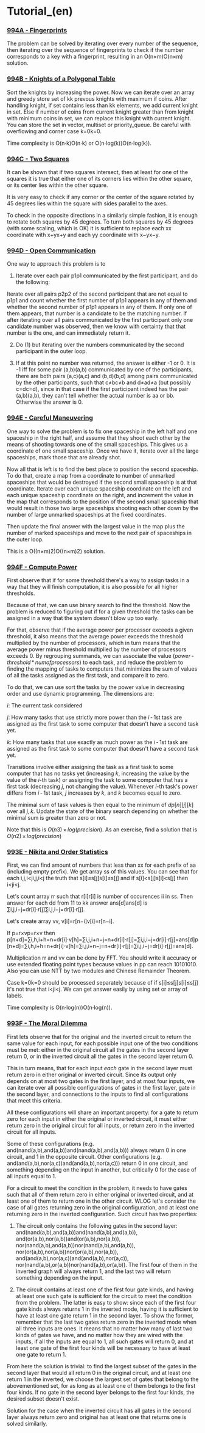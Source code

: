 # Tutorial_(en)


### [994A - Fingerprints](../problems/A._Fingerprints.md "Codeforces Round 488 by NEAR (Div. 2)")

The problem can be solved by iterating over every number of the sequence, then iterating over the sequence of fingerprints to check if the number corresponds to a key with a fingerprint, resulting in an O(n×m)O(n×m) solution.

 
### [994B - Knights of a Polygonal Table](../problems/B._Knights_of_a_Polygonal_Table.md "Codeforces Round 488 by NEAR (Div. 2)")

Sort the knights by increasing the power. Now we can iterate over an array and greedy store set of kk prevous knights with maximum if coins. After handling knight, if set contains less than kk elements, we add current knight in set. Else if number of coins from current knight greater than from knight with minimum coins in set, we can replace this knight with current knight. You can store the set in vector, multiset or priority_queue. Be careful with overflowing and corner case k=0k=0.

Time complexity is O(n⋅k)O(n⋅k) or O(n⋅log(k))O(n⋅log⁡(k)).

 
### [994C - Two Squares](https://codeforces.com/contest/994/problem/C "Codeforces Round 488 by NEAR (Div. 2)")

It can be shown that if two squares intersect, then at least for one of the squares it is true that either one of its corners lies within the other square, or its center lies within the other square.

It is very easy to check if any corner or the center of the square rotated by 45 degrees lies within the square with sides parallel to the axes.

To check in the opposite directions in a similarly simple fashion, it is enough to rotate both squares by 45 degrees. To turn both squares by 45 degrees (with some scaling, which is OK) it is sufficient to replace each xx coordinate with x+yx+y and each yy coordinate with x−yx−y.

 
### [994D - Open Communication](https://codeforces.com/contest/994/problem/D "Codeforces Round 488 by NEAR (Div. 2)")

One way to approach this problem is to

1. Iterate over each pair p1p1 communicated by the first participant, and do the following:

Iterate over all pairs p2p2 of the second participant that are not equal to p1p1 and count whether the first number of p1p1 appears in any of them and whether the second number of p1p1 appears in any of them. If only one of them appears, that number is a candidate to be the matching number. If after iterating over all pairs communicated by the first participant only one candidate number was observed, then we know with certainty that that number is the one, and can immediately return it.

2. Do (1) but iterating over the numbers communicated by the second participant in the outer loop.

3. If at this point no number was returned, the answer is either -1 or 0. It is -1 iff for some pair (a,b)(a,b) communicated by one of the participants, there are both pairs (a,c)(a,c) and (b,d)(b,d) among pairs communicated by the other participants, such that c≠bc≠b and d≠ad≠a (but possibly c=dc=d), since in that case if the first participant indeed has the pair (a,b)(a,b), they can't tell whether the actual number is aa or bb. Otherwise the answer is 0.

 
### [994E - Careful Maneuvering](https://codeforces.com/contest/994/problem/E "Codeforces Round 488 by NEAR (Div. 2)")

One way to solve the problem is to fix one spaceship in the left half and one spaceship in the right half, and assume that they shoot each other by the means of shooting towards one of the small spaceships. This gives us a coordinate of one small spaceship. Once we have it, iterate over all the large spaceships, mark those that are already shot.

Now all that is left is to find the best place to position the second spaceship. To do that, create a map from a coordinate to number of unmarked spaceships that would be destroyed if the second small spaceship is at that coordinate. Iterate over each unique spaceship coordinate on the left and each unique spaceship coordinate on the right, and increment the value in the map that corresponds to the position of the second small spaceship that would result in those two large spaceships shooting each other down by the number of large unmarked spaceships at the fixed coordinates.

Then update the final answer with the largest value in the map plus the number of marked spaceships and move to the next pair of spaceships in the outer loop.

This is a O((n×m)2)O((n×m)2) solution.

 
### [994F - Compute Power](https://codeforces.com/contest/994/problem/F "Codeforces Round 488 by NEAR (Div. 2)")

First observe that if for some threshold there's a way to assign tasks in a way that they will finish computation, it is also possible for all higher thresholds.

Because of that, we can use binary search to find the threshold. Now the problem is reduced to figuring out if for a given threshold the tasks can be assigned in a way that the system doesn't blow up too early.

For that, observe that if the average power per processor exceeds a given threshold, it also means that the average power exceeds the threshold multiplied by the number of processors, which in turn means that the average power minus threshold multiplied by the number of processors exceeds 0. By regrouping summands, we can associate the value (*power* - *threshold* * *num*_*of*_*processors*) to each task, and reduce the problem to finding the mapping of tasks to computers that minimizes the sum of values of all the tasks assigned as the first task, and compare it to zero.

To do that, we can use sort the tasks by the power value in decreasing order and use dynamic programming. The dimensions are:

*i*: The current task considered

*j*: How many tasks that use strictly more power than the *i* - 1st task are assigned as the first task to some computer that doesn't have a second task yet.

*k*: How many tasks that use exactly as much power as the *i* - 1st task are assigned as the first task to some computer that doesn't have a second task yet.

Transitions involve either assigning the task as a first task to some computer that has no tasks yet (increasing *k*, increasing the value by the value of the *i*-th task) or assigning the task to some computer that has a first task (decreasing *j*, not changing the value). Whenever *i*-th task's power differs from *i* - 1st task, *j* increases by *k*, and *k* becomes equal to zero.

The minimal sum of task values is then equal to the minimum of *dp*[*n*][*j*][*k*] over all *j*, *k*. Update the state of the binary search depending on whether the minimal sum is greater than zero or not.

Note that this is *O*(*n*3) × *log*(*precision*). As an exercise, find a solution that is *O*(*n*2) × *log*(*precision*)

 
### [993E - Nikita and Order Statistics](https://codeforces.com/contest/993/problem/E "Codeforces Round 488 by NEAR (Div. 1)")

First, we can find amount of numbers that less than xx for each prefix of aa (including empty prefix). We get array ss of this values. You can see that for each i,j,i<ji,j,i<j the truth that s[i]≤s[j]s[i]≤s[j] and if s[i]<s[j]s[i]<s[j] then i<ji<j. 

Let's count array rr such that r[i]r[i] is number of occurences ii in ss. Then answer for each dd from 11 to kk answer ans[d]ans[d] is ∑i,j,i−j=dr[i]⋅r[j]∑i,j,i−j=dr[i]⋅r[j].

Let's create array vv, v[i]=r[n−i]v[i]=r[n−i]. 

If p=r×vp=r×v then p[n+d]=∑i,h,i+h=n+dr[i]⋅v[h]=∑i,j,i+n−j=n+dr[i]⋅r[j]=∑i,j,i−j=dr[i]⋅r[j]=ans[d]p[n+d]=∑i,h,i+h=n+dr[i]⋅v[h]=∑i,j,i+n−j=n+dr[i]⋅r[j]=∑i,j,i−j=dr[i]⋅r[j]=ans[d].

Multiplication rr and vv can be done by FFT. You should write it accuracy or use extended floating point types because values in pp can reach 10101010. Also you can use NTT by two modules and Chinese Remainder Theorem.

Case k=0k=0 should be processed separately because of if s[i]≤s[j]s[i]≤s[j] it's not true that i<ji<j. We can get answer easily by using set or array of labels.

Time complexity is O(n⋅log(n))O(n⋅log⁡(n)).

 
### [993F - The Moral Dilemma](https://codeforces.com/contest/993/problem/F "Codeforces Round 488 by NEAR (Div. 1)")

First lets observe that for the original and the inverted circuit to return the same value for each input, for each possible input one of the two conditions must be met: either in the original circuit all the gates in the second layer return 0, or in the inverted circuit all the gates in the second layer return 0.

This in turn means, that for each input *each* gate in the second layer must return zero in either original or inverted circuit. Since its output only depends on at most two gates in the first layer, and at most four inputs, we can iterate over all possible configurations of gates in the first layer, gate in the second layer, and connections to the inputs to find all configurations that meet this criteria.

All these configurations will share an important property: for a gate to return zero for each input in either the original or inverted circuit, it must either return zero in the original circuit for all inputs, or return zero in the inverted circuit for all inputs.

Some of these configurations (e.g. and(nand(a,b),and(a,b))and(nand(a,b),and(a,b))) always return 0 in one circuit, and 1 in the opposite circuit. Other configurations (e.g. and(and(a,b),nor(a,c))and(and(a,b),nor(a,c))) return 0 in one circuit, and something depending on the input in another, but critically 0 for the case of all inputs equal to 1.

For a circuit to meet the condition in the problem, it needs to have gates such that all of them return zero in either original or inverted circuit, and at least one of them to return one in the other circuit. WLOG let's consider the case of all gates returning zero in the original configuration, and at least one returning zero in the inverted configuration. Such circuit has two properties:

1. The circuit only contains the following gates in the second layer: and(nand(a,b),and(a,b))and(nand(a,b),and(a,b)), and(or(a,b),nor(a,b))and(or(a,b),nor(a,b)), nor(nand(a,b),and(a,b))nor(nand(a,b),and(a,b)), nor(or(a,b),nor(a,b))nor(or(a,b),nor(a,b)), and(and(a,b),nor(a,c))and(and(a,b),nor(a,c)), nor(nand(a,b),or(a,b))nor(nand(a,b),or(a,b)). The first four of them in the inverted graph will always return 1, and the last two will return something depending on the input. 

2. The circuit contains at least one of the first four gate kinds, and having at least one such gate is sufficient for the circuit to meet the condition from the problem. The latter is easy to show: since each of the first four gate kinds always returns 1 in the inverted mode, having it is sufficient to have at least one gate return 1 in the second layer. To show the former, remember that the last two gates return zero in the inverted mode when all three inputs are ones. It means that no matter how many of last two kinds of gates we have, and no matter how they are wired with the inputs, if all the inputs are equal to 1, all such gates will return 0, and at least one gate of the first four kinds will be necessary to have at least one gate to return 1.

From here the solution is trivial: to find the largest subset of the gates in the second layer that would all return 0 in the original circuit, and at least one return 1 in the inverted, we choose the largest set of gates that belong to the abovementioned set, for as long as at least one of them belongs to the first four kinds. If no gate in the second layer belongs to the first four kinds, the desired subset doesn't exist.

Solution for the case when the inverted circuit has all gates in the second layer always return zero and original has at least one that returns one is solved similarly.

